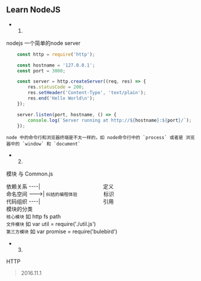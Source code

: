 ## Learn NodeJS

- 1.
nodejs
一个简单的node server
```javascript
    const http = require('http');

    const hostname = '127.0.0.1';
    const port = 3000;

    const server = http.createServer((req, res) => {
        res.statusCode = 200;
        res.setHeader('Content-Type', 'text/plain');
        res.end('Hello World\n');
    });

    server.listen(port, hostname, () => {
        console.log(`Server running at http://${hostname}:${port}/`);
    });
```

    node 中的命令行和浏览器终端是不太一样的，如 node命令行中的 `process` 或者是 浏览器中的 `window` 和 `document`



- 2.
模块 与 Common.js

 依赖关系 ----|　　　　　　　　　　　　定义  
 命名空间 --->|  ` 纠结的编程体验 `　　　　　标识  
 代码组织 ----|　　　　　　　　　　　　引用  
模块的分类  
`核心模块`   如  http fs path  
`文件模块`   如  var util = require('./util.js')  
`第三方模块` 如  var promise = require('bulebird')  

- 3.
HTTP




> 2016.11.1 